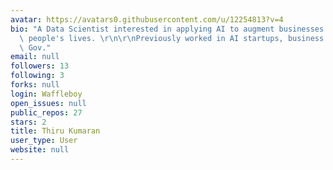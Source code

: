 ```yaml
---
avatar: https://avatars0.githubusercontent.com/u/12254813?v=4
bio: "A Data Scientist interested in applying AI to augment businesses and improve\
  \ people's lives. \r\n\r\nPreviously worked in AI startups, business consulting,\
  \ Gov."
email: null
followers: 13
following: 3
forks: null
login: Waffleboy
open_issues: null
public_repos: 27
stars: 2
title: Thiru Kumaran
user_type: User
website: null
---
```

